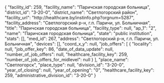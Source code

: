 {
    "facility_id": 259,
    "facility_name": "Паричская городская больница",
    "district_id": "3-20-0",
    "district_name": "Светлогорский район",
    "facility_url": "http:\/\/healthcare.by\/instinfo.php?orgnum=5287",
    "facility_address": "Светлогорский р-н, г.п. Паричи, ул. Больничная",
    "title": "Паричская городская больница",
    "facility_type": null,
    "ap_1": "2",
    "name": "Паричская городская больница",
    "state": "public institution",
    "stats": [],
    "med_id": 267,
    "address": "Светлогорский р-н, г.п. Паричи, ул. Больничная",
    "devices": [],
    "coord_x_y": null,
    "job_offers": [
        {
            "locality": null,
            "job_offer_key": 86,
            "date_of_data_update": null,
            "number_of_job_offers": null,
            "healthcare_facility_key": 259,
            "number_of_job_offers_for_midlevel": null
        }
    ],
    "place_name": "Светлогорск",
    "place_type": null,
    "division_id": "3-20-0",
    "year_of_closing": null,
    "year_of_opening": "0",
    "healthcare_facility_key": 259,
    "administrative_division_id": "3-20-0"
}